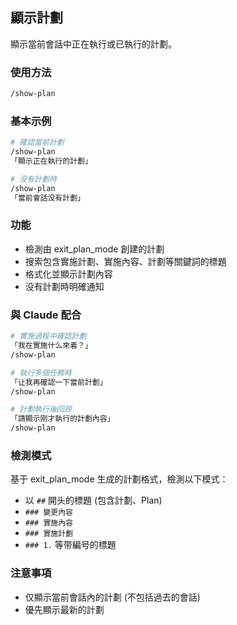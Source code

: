 ## 顯示計劃

顯示當前會話中正在執行或已執行的計劃。

### 使用方法

```bash
/show-plan
```

### 基本示例

```bash
# 確認當前計劃
/show-plan
「顯示正在執行的計劃」

# 没有計劃時
/show-plan
「當前會話没有計劃」
```

### 功能

- 檢測由 exit_plan_mode 創建的計劃
- 搜索包含實施計劃、實施內容、計劃等關鍵詞的標題
- 格式化並顯示計劃內容
- 没有計劃時明確通知

### 與 Claude 配合

```bash
# 實施過程中確認計劃
「我在實施什么來着？」
/show-plan

# 執行多個任務時
「让我再確認一下當前計劃」
/show-plan

# 計劃執行後回顾
「請顯示刚才執行的計劃內容」
/show-plan
```

### 檢測模式

基于 exit_plan_mode 生成的計劃格式，檢測以下模式：

- 以 `##` 開头的標題 (包含計劃、Plan)
- `### 變更內容`
- `### 實施內容`
- `### 實施計劃`
- `### 1.` 等带編号的標題

### 注意事項

- 仅顯示當前會話內的計劃 (不包括過去的會話)
- 優先顯示最新的計劃
